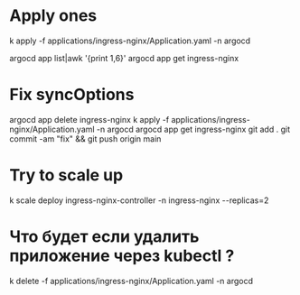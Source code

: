 # Apply ones
k apply -f applications/ingress-nginx/Application.yaml -n argocd

argocd app list|awk '{print $1,$6}'
argocd app get ingress-nginx

# Fix syncOptions
argocd app delete ingress-nginx
k apply -f applications/ingress-nginx/Application.yaml -n argocd
argocd app get ingress-nginx
git add .
git commit -am "fix" && git push origin main

# Try to scale up 
k scale deploy ingress-nginx-controller -n ingress-nginx --replicas=2

# Что будет если удалить приложение через kubectl ?
k delete -f applications/ingress-nginx/Application.yaml -n argocd